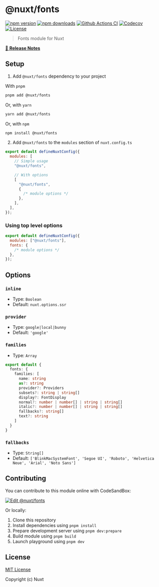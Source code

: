 # @nuxt/fonts

[![npm version][npm-version-src]][npm-version-href]
[![npm downloads][npm-downloads-src]][npm-downloads-href]
[![Github Actions CI][github-actions-ci-src]][github-actions-ci-href]
[![Codecov][codecov-src]][codecov-href]
[![License][license-src]][license-href]

> Fonts module for Nuxt

[📖 **Release Notes**](./CHANGELOG.md)

## Setup

1. Add `@nuxt/fonts` dependency to your project

With `pnpm`

```bash
pnpm add @nuxt/fonts
```

Or, with `yarn`

```bash
yarn add @nuxt/fonts
```

Or, with `npm`

```bash
npm install @nuxt/fonts
```

2. Add `@nuxt/fonts` to the `modules` section of `nuxt.config.ts`

```js
export default defineNuxtConfig({
  modules: [
    // Simple usage
    "@nuxt/fonts",

    // With options
    [
      "@nuxt/fonts",
      {
        /* module options */
      },
    ],
  ],
});
```

### Using top level options

```js
export default defineNuxtConfig({
  modules: ["@nuxt/fonts"],
  fonts: {
    /* module options */
  },
});
```

## Options

### `inline`

- Type: `Boolean`
- Default: `nuxt.options.ssr`

### `provider`

- Type: `google|local|bunny`
- Default: `'google'`

### `families`

- Type: `Array`

```ts
export default {
  fonts: {
    families: [
      name: string
      as?: string
      provider?: Providers
      subsets?: string | string[]
      display?: FontDisplay
      normal?: number | number[] | string | string[]
      italic?: number | number[] | string | string[]
      fallbacks?: string[]
      text?: string
    ]
  }
}
```

### `fallbacks`

- Type: `String[]`
- Default: `['BlinkMacSystemFont', 'Segoe UI', 'Roboto', 'Helvetica Neue', 'Arial', 'Noto Sans']`

## Contributing

You can contribute to this module online with CodeSandBox:

[![Edit @nuxt/fonts](https://codesandbox.io/static/img/play-codesandbox.svg)](https://codesandbox.io/s/github/nuxt/fonts/?fontsize=14&hidenavigation=1&theme=dark)

Or locally:

1. Clone this repository
2. Install dependencies using `pnpm install`
3. Prepare development server using `pnpm dev:prepare`
4. Build module using `pnpm build`
5. Launch playground using `pnpm dev`

## License

[MIT License](./LICENSE)

Copyright (c) Nuxt

<!-- Badges -->

[npm-version-src]: https://img.shields.io/npm/v/@nuxt/fonts/latest.svg
[npm-version-href]: https://npmjs.com/package/@nuxt/fonts
[npm-downloads-src]: https://img.shields.io/npm/dt/@nuxtjs/fonts.svg
[npm-downloads-href]: https://npmjs.com/package/@nuxt/fonts
[github-actions-ci-src]: https://github.com/nuxt/fonts/workflows/ci/badge.svg
[github-actions-ci-href]: https://github.com/nuxt/fonts/actions?query=workflow%3Aci
[codecov-src]: https://img.shields.io/codecov/c/github/nuxt/fonts.svg
[codecov-href]: https://codecov.io/gh/nuxt/fonts
[license-src]: https://img.shields.io/npm/l/@nuxt/fonts.svg
[license-href]: https://npmjs.com/package/@nuxt/fonts

